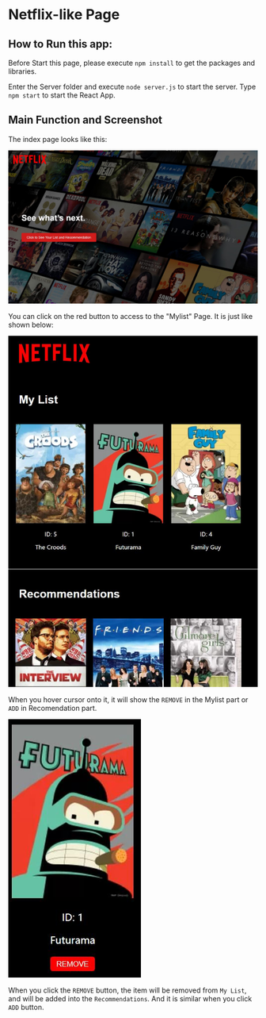 Netflix-like Page
==

How to Run this app:
--

Before Start this page, please execute `npm install` to get the packages and libraries.

Enter the Server folder and execute `node server.js` to start the server. Type `npm start` to start the React App.


Main Function and Screenshot
--


The index page looks like this:

![Index pages](/Screenshots/index.jpg)

You can click on the red button to access to the "Mylist" Page. It is just like shown below:

![Mylist pages](/Screenshots/Mylist.jpg)


When you hover cursor onto it, it will show the `REMOVE` in the Mylist part or `ADD` in Recomendation part.


![Item hover](/Screenshots/hover.jpg)

When you click the `REMOVE` button, the item will be removed from `My List`, and will be added into the `Recommendations`. And it is similar when you click `ADD` button.

